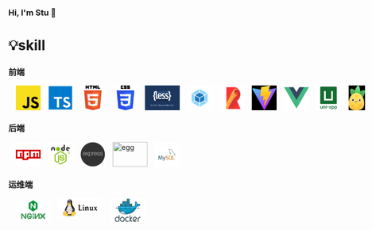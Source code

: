 ### Hi, I'm Stu 👋

# 💡skill

### 前端

<div style='display:flex'>
<img width='50' height='50' title='javaScript' style='margin-left:15px;' src='skill/js.png' />
<img width='50' height='50' title='typeScript' style='margin-left:15px;' src='skill/ts.png' />
<img width='50' height='50' title='html5' style='margin-left:15px;' src='skill/h5.png' />
<img width='50' height='50' title='css3' style='margin-left:15px;' src='skill/css3.png' />
<img width='70' height='50' title='less' style='margin-left:15px;' src='skill/less.png' />
<img width='50' height='50' title='webpack' style='margin-left:15px;' src='skill/webpack.png' />
<img width='50' height='50' title='rollup' style='margin-left:15px;' src='skill/rollup.png' />
<img width='50' height='50' title='vite' style='margin-left:15px;' src='skill/vite.png' />
<img width='50' height='50' title='vue' style='margin-left:15px;' src='skill/vue.png' />
<img width='50' height='50' title='vue' style='margin-left:15px;' src='skill/uni.png' />
<img width='40' height='50' title='pinia' style='margin-left:15px;' src='skill/pinia.png' />
<img width='50' height='50' title='postCss' style='margin-left:15px;' src='skill/postCss.png' />
<img width='50' height='50' title='electron' style='margin-left:15px;' src='skill/electron.png' />
<img width='50' height='50' title='tailwind' style='margin-left:15px;' src='skill/tailwind.png' />
<img width='50' height='50' title='git' style='margin-left:15px;' src='skill/git.png' />
</div>

### 后端

<div style='display:flex'>
<img width='50' height='50' title='npm' style='margin-left:15px;' src='skill/npm.png' />
<img width='50' height='50' title='nodejs' style='margin-left:15px;' src='skill/nodejs.png' />
<img width='50' height='50' title='express' style='margin-left:15px;' src='skill/express.png' />
<img width='70' height='50' title='egg' style='margin-left:15px;' src='skill/egg.jpg' />
<img width='50' height='50' title='mysql' style='margin-left:15px;' src='skill/mysql.png' />

</div>

### 运维端
<div style='display:flex'>
<img width='70' height='50' title='nginx' style='margin-left:15px;' src='skill/nginx.png' />
<img width='90' height='40' title='linux' style='margin-left:15px;' src='skill/linux.png' />
<img width='70' height='50' title='docker' style='margin-left:15px;' src='skill/docker.png' />
</div>
